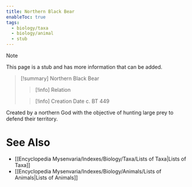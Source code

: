 ```yaml
---
title: Northern Black Bear
enableToc: true
tags:
  - biology/taxa
  - biology/animal
  - stub
---
```


> [!note]
> This page is a stub and has more information that can be added.

> [!summary] Northern Black Bear
> > [!info] Relation
>
> > [!info] Creation Date
> > c. BT 449

Created by a northern God with the objective of hunting large prey to defend their territory.

# See Also
- [[Encyclopedia Mysenvaria/Indexes/Biology/Taxa/Lists of Taxa|Lists of Taxa]]
- [[Encyclopedia Mysenvaria/Indexes/Biology/Animals/Lists of Animals|Lists of Animals]]
